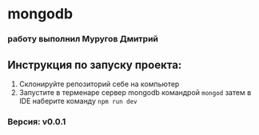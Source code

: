 # mongodb

### работу выполнил Муругов Дмитрий

## Инструкция по запуску проекта:

1. Склонируйте репозиторий себе на компьютер
2. Запустите в терменаре сервер mongodb командрой `mongod`
   затем в IDE наберите команду `npm run dev`

### Версия: v0.0.1
